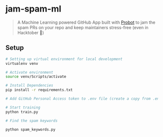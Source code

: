 # jam-spam-ml

> A Machine Learning powered GitHub App built with [Probot](https://github.com/probot/probot) to jam the spam PRs on your repo and keep maintainers stress-free (even in Hacktober 🎃)

## Setup

```sh
# Setting up virtual environment for local development
virtualenv venv

# Activate environment
source venv/Scripts/activate

# Install Dependencies
pip install -r requirements.txt

# Add GitHub Personal Access token to .env file (create a copy from .env.example file and replace YOUR_GITHUB_ACCESS_TOKEN) - allows for higher rate limits on GitHub API 

# Start training
python train.py

# Find the spam keywords

python spam_keywords.py
```
